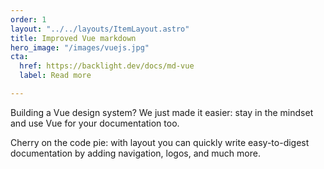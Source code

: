 ```yaml
---
order: 1
layout: "../../layouts/ItemLayout.astro"
title: Improved Vue markdown
hero_image: "/images/vuejs.jpg"
cta:
  href: https://backlight.dev/docs/md-vue
  label: Read more

---
```

Building a Vue design system? We just made it easier: stay in the mindset and use Vue for your documentation too.

Cherry on the code pie: with layout you can quickly write easy-to-digest documentation by adding navigation, logos, and much more.